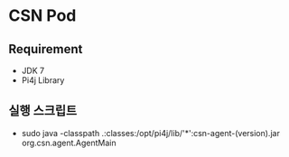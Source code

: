 # CSN Pod
## Requirement
* JDK 7
* Pi4j Library 

## 실행 스크립트
* sudo java -classpath .:classes:/opt/pi4j/lib/'*':csn-agent-(version).jar org.csn.agent.AgentMain